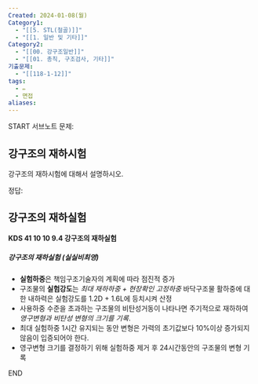 ```yaml
---
Created: 2024-01-08(월)
Category1:
  - "[[5. STL(철골)]]"
  - "[[1. 일반 및 기타]]"
Category2:
  - "[[00. 강구조일반]]"
  - "[[01. 총칙, 구조검사, 기타]]"
기출문제:
  - "[[118-1-12]]"
tags:
  - ✏️
  - 면접
aliases:
---
```


START
서브노트
문제:  
## 강구조의 재하시험
강구조의 재하시험에 대해서 설명하시오.

정답: 


## 강구조의 재하실험

**KDS 41 10 10 9.4 강구조의 재하실험**
##### 강구조의 재하실험 (실실비최영)

- **실험하중**은 책임구조기술자의 계획에 따라 점진적 증가
- 구조물의 **실험강도**는 *최대 재하하중 + 현장확인 고정하중*
  바닥구조물 활하중에 대한 내하력은 실험강도를 1.2D + 1.6L에 등치시켜 산정
- 사용하중 수준을 초과하는 구조물의 비탄성거동이 나타나면 주기적으로 재하하여 *영구변형과 비탄성 변형의 크기를 기록*. 
- 최대 실험하중 1시간 유지되는 동안 변형은 가력의 초기값보다 10%이상 증가되지 않음이 입증되어야 한다.
- 영구변형 크기를 결정하기 위해 실험하중 제거 후 24시간동안의 구조물의 변형 기록
<!--ID: 1704718291405-->
END

